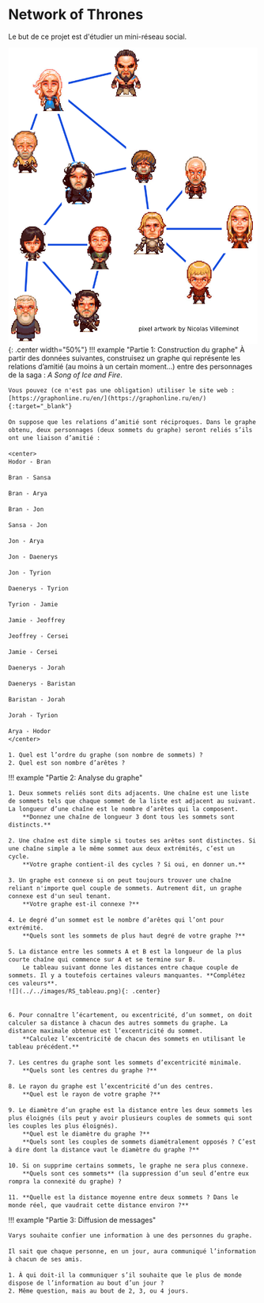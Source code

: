 # Network of Thrones

Le but de ce projet est d'étudier un mini-réseau social.

![](../../images/got.png){: .center width="50%"} 
!!! example "Partie 1: Construction du graphe"
    À partir des données suivantes, construisez un graphe qui représente les relations d’amitié (au moins à un certain moment...) entre des personnages de la saga : *A Song of Ice and Fire*.

    Vous pouvez (ce n'est pas une obligation) utiliser le site web : [https://graphonline.ru/en/](https://graphonline.ru/en/){:target="_blank"} 

    On suppose que les relations d’amitié sont réciproques. Dans le graphe obtenu, deux personnages (deux sommets du graphe) seront reliés s’ils ont une liaison d’amitié :

    <center>
    Hodor - Bran

    Bran - Sansa

    Bran - Arya

    Bran - Jon

    Sansa - Jon

    Jon - Arya

    Jon - Daenerys

    Jon - Tyrion

    Daenerys - Tyrion

    Tyrion - Jamie

    Jamie - Jeoffrey

    Jeoffrey - Cersei

    Jamie - Cersei

    Daenerys - Jorah

    Daenerys - Baristan

    Baristan - Jorah

    Jorah - Tyrion

    Arya - Hodor
    </center>

    1. Quel est l’ordre du graphe (son nombre de sommets) ?
    2. Quel est son nombre d’arêtes ?


!!! example "Partie 2: Analyse du graphe"

    1. Deux sommets reliés sont dits adjacents. Une chaîne est une liste de sommets tels que chaque sommet de la liste est adjacent au suivant. La longueur d’une chaîne est le nombre d’arêtes qui la composent.
        **Donnez une chaîne de longueur 3 dont tous les sommets sont distincts.**

    2. Une chaîne est dite simple si toutes ses arêtes sont distinctes. Si une chaîne simple a le même sommet aux deux extrémités, c’est un cycle.
        **Votre graphe contient-il des cycles ? Si oui, en donner un.**

    3. Un graphe est connexe si on peut toujours trouver une chaîne reliant n'importe quel couple de sommets. Autrement dit, un graphe connexe est d'un seul tenant.
        **Votre graphe est-il connexe ?**

    4. Le degré d’un sommet est le nombre d’arêtes qui l’ont pour extrémité.
        **Quels sont les sommets de plus haut degré de votre graphe ?**

    5. La distance entre les sommets A et B est la longueur de la plus courte chaîne qui commence sur A et se termine sur B.
        Le tableau suivant donne les distances entre chaque couple de sommets. Il y a toutefois certaines valeurs manquantes. **Complétez ces valeurs**.
    ![](../../images/RS_tableau.png){: .center} 


    6. Pour connaître l’écartement, ou excentricité, d’un sommet, on doit calculer sa distance à chacun des autres sommets du graphe. La distance maximale obtenue est l’excentricité du sommet.
        **Calculez l’excentricité de chacun des sommets en utilisant le tableau précédent.**

    7. Les centres du graphe sont les sommets d’excentricité minimale.
        **Quels sont les centres du graphe ?**

    8. Le rayon du graphe est l’excentricité d’un des centres.
        **Quel est le rayon de votre graphe ?**

    9. Le diamètre d’un graphe est la distance entre les deux sommets les plus éloignés (ils peut y avoir plusieurs couples de sommets qui sont les couples les plus éloignés).
        **Quel est le diamètre du graphe ?**
        **Quels sont les couples de sommets diamétralement opposés ? C’est à dire dont la distance vaut le diamètre du graphe ?**

    10. Si on supprime certains sommets, le graphe ne sera plus connexe.
        **Quels sont ces sommets** (la suppression d’un seul d’entre eux rompra la connexité du graphe) ?
    
    11. **Quelle est la distance moyenne entre deux sommets ? Dans le monde réel, que vaudrait cette distance environ ?**


!!! example "Partie 3: Diffusion de messages"

    Varys souhaite confier une information à une des personnes du graphe.

    Il sait que chaque personne, en un jour, aura communiqué l’information à chacun de ses amis.

    1. À qui doit-il la communiquer s’il souhaite que le plus de monde dispose de l’information au bout d’un jour ?
    2. Même question, mais au bout de 2, 3, ou 4 jours.